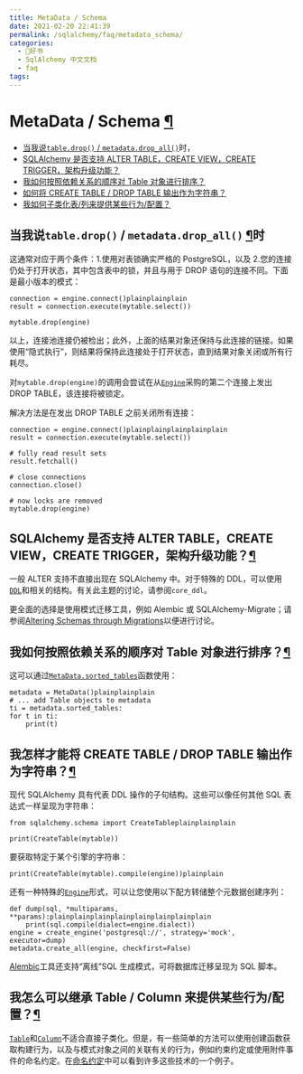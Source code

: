 ```yaml
---
title: MetaData / Schema
date: 2021-02-20 22:41:39
permalink: /sqlalchemy/faq/metadata_schema/
categories:
  - 📖好书
  - SqlAlchemy 中文文档
  - faq
tags:
---
```

MetaData / Schema [¶](#metadata-schema "Permalink to this headline")
====================================================================

-   [当我说`table.drop()` /
    `metadata.drop_all()`](#my-program-is-hanging-when-i-say-table-drop-metadata-drop-all)时，
-   [SQLAlchemy 是否支持 ALTER TABLE，CREATE VIEW，CREATE
    TRIGGER，架构升级功能？](#does-sqlalchemy-support-alter-table-create-view-create-trigger-schema-upgrade-functionality)
-   [我如何按照依赖关系的顺序对 Table 对象进行排序？](#how-can-i-sort-table-objects-in-order-of-their-dependency)
-   [如何将 CREATE TABLE / DROP
    TABLE 输出作为字符串？](#how-can-i-get-the-create-table-drop-table-output-as-a-string)
-   [我如何子类化表/列来提供某些行为/配置？](#how-can-i-subclass-table-column-to-provide-certain-behaviors-configurations)

当我说`table.drop()` / `metadata.drop_all()` [¶](#my-program-is-hanging-when-i-say-table-drop-metadata-drop-all "Permalink to this headline")时
-----------------------------------------------------------------------------------------------------------------------------------------------------------------------------------------

这通常对应于两个条件：1.使用对表锁确实严格的 PostgreSQL，以及 2.您的连接仍处于打开状态，其中包含表中的锁，并且与用于 DROP 语句的连接不同。下面是最小版本的模式：

    connection = engine.connect()plainplainplain
    result = connection.execute(mytable.select())

    mytable.drop(engine)

以上，连接池连接仍被检出；此外，上面的结果对象还保持与此连接的链接。如果使用“隐式执行”，则结果将保持此连接处于打开状态，直到结果对象关闭或所有行耗尽。

对`mytable.drop(engine)`的调用会尝试在从[`Engine`](core_connections.html#sqlalchemy.engine.Engine "sqlalchemy.engine.Engine")采购的第二个连接上发出 DROP
TABLE，该连接将被锁定。

解决方法是在发出 DROP TABLE 之前关闭所有连接：

    connection = engine.connect()plainplainplainplainplain
    result = connection.execute(mytable.select())

    # fully read result sets
    result.fetchall()

    # close connections
    connection.close()

    # now locks are removed
    mytable.drop(engine)

SQLAlchemy 是否支持 ALTER TABLE，CREATE VIEW，CREATE TRIGGER，架构升级功能？[¶](#does-sqlalchemy-support-alter-table-create-view-create-trigger-schema-upgrade-functionality "Permalink to this headline")
--------------------------------------------------------------------------------------------------------------------------------------------------------------------------------------------------------

一般 ALTER 支持不直接出现在 SQLAlchemy 中。对于特殊的 DDL，可以使用[`DDL`](core_ddl.html#sqlalchemy.schema.DDL "sqlalchemy.schema.DDL")和相关的结构。有关此主题的讨论，请参阅`core_ddl`。

更全面的选择是使用模式迁移工具，例如 Alembic 或 SQLAlchemy-Migrate；请参阅[Altering
Schemas through
Migrations](core_metadata.html#schema-migrations)以便进行讨论。

我如何按照依赖关系的顺序对 Table 对象进行排序？[¶](#how-can-i-sort-table-objects-in-order-of-their-dependency "Permalink to this headline")
-----------------------------------------------------------------------------------------------------------------------------------------

这可以通过[`MetaData.sorted_tables`](core_metadata.html#sqlalchemy.schema.MetaData.sorted_tables "sqlalchemy.schema.MetaData.sorted_tables")函数使用：

    metadata = MetaData()plainplainplain
    # ... add Table objects to metadata
    ti = metadata.sorted_tables:
    for t in ti:
        print(t)

我怎样才能将 CREATE TABLE / DROP TABLE 输出作为字符串？[¶](#how-can-i-get-the-create-table-drop-table-output-as-a-string "Permalink to this headline")
----------------------------------------------------------------------------------------------------------------------------------------------------

现代 SQLAlchemy 具有代表 DDL 操作的子句结构。这些可以像任何其他 SQL 表达式一样呈现为字符串：

    from sqlalchemy.schema import CreateTableplainplainplain

    print(CreateTable(mytable))

要获取特定于某个引擎的字符串：

    print(CreateTable(mytable).compile(engine))plainplain

还有一种特殊的[`Engine`](core_connections.html#sqlalchemy.engine.Engine "sqlalchemy.engine.Engine")形式，可以让您使用以下配方转储整个元数据创建序列：

    def dump(sql, *multiparams, **params):plainplainplainplainplainplainplainplain
        print(sql.compile(dialect=engine.dialect))
    engine = create_engine('postgresql://', strategy='mock', executor=dump)
    metadata.create_all(engine, checkfirst=False)

[Alembic](https://bitbucket.org/zzzeek/alembic)工具还支持“离线”SQL 生成模式，可将数据库迁移呈现为 SQL 脚本。

我怎么可以继承 Table / Column 来提供某些行为/配置？[¶](#how-can-i-subclass-table-column-to-provide-certain-behaviors-configurations "Permalink to this headline")
---------------------------------------------------------------------------------------------------------------------------------------------------------------

[`Table`](core_metadata.html#sqlalchemy.schema.Table "sqlalchemy.schema.Table")和[`Column`](core_metadata.html#sqlalchemy.schema.Column "sqlalchemy.schema.Column")不适合直接子类化。但是，有一些简单的方法可以使用创建函数获取构建行为，以及与模式对象之间的关联有关的行为，例如约束约定或使用附件事件的命名约定。在[命名约定](http://www.sqlalchemy.org/trac/wiki/UsageRecipes/NamingConventions)中可以看到许多这些技术的一个例子。
